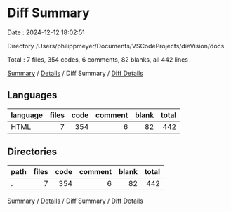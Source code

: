 # Diff Summary

Date : 2024-12-12 18:02:51

Directory /Users/philippmeyer/Documents/VSCodeProjects/dieVision/docs

Total : 7 files,  354 codes, 6 comments, 82 blanks, all 442 lines

[Summary](results.md) / [Details](details.md) / Diff Summary / [Diff Details](diff-details.md)

## Languages
| language | files | code | comment | blank | total |
| :--- | ---: | ---: | ---: | ---: | ---: |
| HTML | 7 | 354 | 6 | 82 | 442 |

## Directories
| path | files | code | comment | blank | total |
| :--- | ---: | ---: | ---: | ---: | ---: |
| . | 7 | 354 | 6 | 82 | 442 |

[Summary](results.md) / [Details](details.md) / Diff Summary / [Diff Details](diff-details.md)